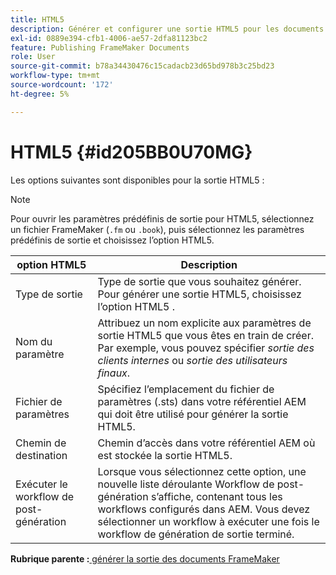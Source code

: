 ```yaml
---
title: HTML5
description: Générer et configurer une sortie HTML5 pour les documents FrameMaker dans AEM Guides.
exl-id: 0889e394-cfb1-4006-ae57-2dfa81123bc2
feature: Publishing FrameMaker Documents
role: User
source-git-commit: b78a34430476c15cadacb23d65bd978b3c25bd23
workflow-type: tm+mt
source-wordcount: '172'
ht-degree: 5%

---
```


# HTML5 {#id205BB0U70MG}

Les options suivantes sont disponibles pour la sortie HTML5 :

>[!NOTE]
>
> Pour ouvrir les paramètres prédéfinis de sortie pour HTML5, sélectionnez un fichier FrameMaker \(`.fm` ou `.book`\), puis sélectionnez les paramètres prédéfinis de sortie et choisissez l’option HTML5.

| option HTML5 | Description |
|------------|-----------|
| Type de sortie | Type de sortie que vous souhaitez générer. Pour générer une sortie HTML5, choisissez l’option HTML5 . |
| Nom du paramètre | Attribuez un nom explicite aux paramètres de sortie HTML5 que vous êtes en train de créer. Par exemple, vous pouvez spécifier *sortie des clients internes* ou *sortie des utilisateurs finaux*. |
| Fichier de paramètres | Spécifiez l’emplacement du fichier de paramètres \(.sts\) dans votre référentiel AEM qui doit être utilisé pour générer la sortie HTML5. |
| Chemin de destination | Chemin d’accès dans votre référentiel AEM où est stockée la sortie HTML5. |
| Exécuter le workflow de post-génération | Lorsque vous sélectionnez cette option, une nouvelle liste déroulante Workflow de post-génération s’affiche, contenant tous les workflows configurés dans AEM. Vous devez sélectionner un workflow à exécuter une fois le workflow de génération de sortie terminé. |

**Rubrique parente :**[ générer la sortie des documents FrameMaker](fm-output-generatation.md)

